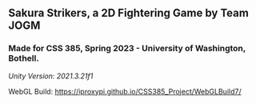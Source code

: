 ## Sakura Strikers, a 2D Fightering Game by Team JOGM
### Made for CSS 385, Spring 2023 - University of Washington, Bothell.


*Unity Version: 2021.3.21f1*

WebGL Build: https://iproxypi.github.io/CSS385_Project/WebGLBuild7/
